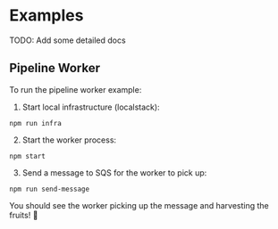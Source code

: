 # Examples

TODO: Add some detailed docs

## Pipeline Worker

To run the pipeline worker example:

1. Start local infrastructure (localstack):

```
npm run infra
```

2. Start the worker process:

```
npm start
```

3. Send a message to SQS for the worker to pick up:

```
npm run send-message
```

You should see the worker picking up the message and harvesting the fruits! 🍓
